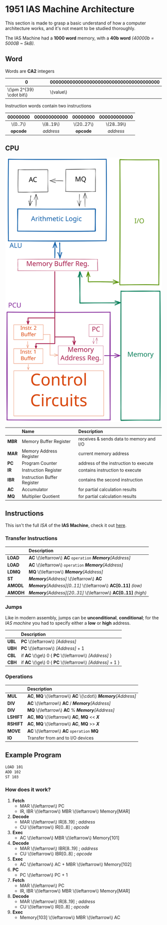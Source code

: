 # 1951 IAS Machine Architecture

This section is made to grasp a basic understand of how a computer architecture works, and it's not meant to be studied thoroughly. 

The IAS Machine had a **1000 word** memory, with a **40b word** _(40000b = 5000B ~ 5kB)._ 

## Word

Words are **CA2** integers 

| 0 | 000000000000000000000000000000000000000 |
|--|--|
|\\(\pm 2^{39} \cdot bit\\) | \\(value\\) | 

Instruction words contain two instructions

| 00000000 | 000000000000 | 00000000 | 000000000000 |
|:--:|:--:|:--:|:--:|
| \\(0..7\\) | \\(8..19\\) | \\(20..27\\) | \\(28..39\\) |
| **opcode** | _address_ | **opcode** | _address_ |

## CPU

![](./IAS.svg)

| | Name | Description |
|:--|:--|:--|
| **MBR** | Memory Buffer Register | receives & sends data to memory and I/O |
| **MAR** | Memory Address Register | current memory address |
| **PC** | Program Counter | address of the instruction to execute | 
| **IR** | Instruction Register | contains instruction to execute | 
| **IBR** | Instruction Buffer Register | contains the second instruction | 
| **AC** | Accumulator | for partial calculation results | 
| **MQ** | Multiplier Quotient | for partial calculation results | 

## Instructions

This isn't the full _ISA_ of the **IAS Machine**, check it out [here](https://www.ecs.csun.edu/~cputnam/Comp546/Stallings/tables/T02-Vertical.pdf).

### Transfer Instructions

| | Description |
|:--|:--|
| **LOAD** | **AC** \\(\leftarrow\\) **AC** `operation` _**Memory**[Address]_  |
| **LOAD** | **AC** \\(\leftarrow\\) `operation` _**Memory**[Address]_  |
| **LDMQ** | **MQ** \\(\leftarrow\\) _**Memory**[Address]_ |
| **ST** | _**Memory**[Address]_ \\(\leftarrow\\) **AC** |
| **AMODL** | _**Memory**[Address][0..11]_ \\(\leftarrow\\) **AC[0..11]** _(low)_ |
| **AMODH** | _**Memory**[Address][20..31]_ \\(\leftarrow\\) **AC[0..11]** _(high)_ |


### Jumps 

Like in modern assembly, jumps can be **unconditional**, **conditional**; for the *IAS machine* you had to specify either a **low** or **high** address.

| | Description |
|:--|:--|
| **UBL** | **PC** \\(\leftarrow\\) _[Address]_ |
| **UBH** | **PC** \\(\leftarrow\\) _[Address]_ + 1 |
| **CBL** | if **AC** \\(\ge\\) 0 { **PC** \\(\leftarrow\\) _[Address]_ } |
| **CBH** | if **AC** \\(\ge\\) 0 { **PC** \\(\leftarrow\\) _[Address]_ + 1 } |


### Operations

| | Description |
|:--|:--|
| **MUL** | **AC**, **MQ** \\(\leftarrow\\) **AC** \\(\cdot\\) _**Memory**[Address]_ |
| **DIV** | **AC** \\(\leftarrow\\) **AC** / _**Memory**[Address]_
| **DIV** | **MQ** \\(\leftarrow\\) **AC** % _**Memory**[Address]_|
| **LSHIFT** | **AC**, **MQ** \\(\leftarrow\\) **AC**, **MQ** << ***X*** |
| **RSHIFT** | **AC**, **MQ** \\(\leftarrow\\) **AC**, **MQ** >> ***X*** |
| **MOVE** | **AC** \\(\leftarrow\\) **AC** `operation` **MQ** |
| **IO** | Transfer from and to I/O devices |

## Example Program

```armasm
LOAD 101
ADD 102
ST 103
```

### How does it work?

1. **Fetch**
    - MAR \\(\leftarrow\\) PC 
    - IR, IBR \\(\leftarrow\\) MBR \\(\leftarrow\\) Memory[MAR]
2. **Decode**
    - MAR \\(\leftarrow\\) IR[8..19] ; _address_
    - CU \\(\leftarrow\\) IR[0..8] ; _opcode_
3. **Exec**
    - AC \\(\leftarrow\\) MBR \\(\leftarrow\\) Memory[101]
4. **Decode**
    - MAR \\(\leftarrow\\) IBR[8..19] ; _address_
    - CU \\(\leftarrow\\) IBR[0..8] ; _opcode_
5. **Exec**
    - AC \\(\leftarrow\\) AC + MBR \\(\leftarrow\\) Memory[102]
6. **PC**
    - PC \\(\leftarrow\\) PC + 1
7. **Fetch**
    - MAR \\(\leftarrow\\) PC 
    - IR, IBR \\(\leftarrow\\) MBR \\(\leftarrow\\) Memory[MAR]
8. **Decode**
    - MAR \\(\leftarrow\\) IR[8..19] ; _address_
    - CU \\(\leftarrow\\) IR[0..8] ; _opcode_
9. **Exec**
    - Memory[103] \\(\leftarrow\\) MBR \\(\leftarrow\\) AC


